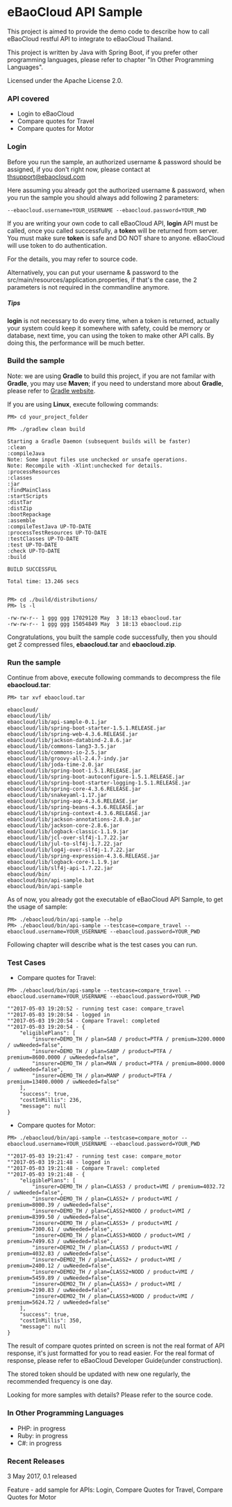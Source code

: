 # eBaoCloud API Sample
This project is aimed to provide the demo code to describe
how to call eBaoCloud restful API to integrate to eBaoCloud Thailand.

This project is written by Java with Spring Boot,
if you prefer other programming languages,
please refer to chapter "In Other Programming Languages".

Licensed under the Apache License 2.0.

### API covered

- Login to eBaoCloud
- Compare quotes for Travel
- Compare quotes for Motor

### Login

Before you run the sample, an authorized username & password should be assigned, if you don't right now, please contact at thsupport@ebaocloud.com

Here assuming you already got the authorized username & password, when you run the sample you should always add following 2 parameters:

```
--ebaocloud.username=YOUR_USERNAME --ebaocloud.password=YOUR_PWD
```

If you are writing your own code to call eBaoCloud API,
**login** API must be called, once you called successfully,
a **token** will be returned from server.
You must make sure **token** is safe and DO NOT share to anyone.
eBaoCloud will use token to do authentication.

For the details, you may refer to source code.

Alternatively, you can put your username & password
to the src/main/resources/application.properties,
if that's the case, the 2 parameters is not required in the commandline anymore.

##### Tips
**login** is not necessary to do every time, when a token
is returned, actually your system could keep it somewhere with safety,
could be memory or database, next time, you can using the token to make other API calls.
By doing this, the performance will be much better.

### Build the sample

Note: we are using **Gradle** to build this project,
if you are not familar with **Gradle**,
you may use **Maven**;
if you need to understand more about **Gradle**,
please refer to [Gradle website](https://gradle.org).

If you are using **Linux**, execute following commands:

```#Bash
PM> cd your_project_folder

PM> ./gradlew clean build

Starting a Gradle Daemon (subsequent builds will be faster)
:clean
:compileJava
Note: Some input files use unchecked or unsafe operations.
Note: Recompile with -Xlint:unchecked for details.
:processResources
:classes
:jar
:findMainClass
:startScripts
:distTar
:distZip
:bootRepackage
:assemble
:compileTestJava UP-TO-DATE
:processTestResources UP-TO-DATE
:testClasses UP-TO-DATE
:test UP-TO-DATE
:check UP-TO-DATE
:build

BUILD SUCCESSFUL

Total time: 13.246 secs


PM> cd ./build/distributions/
PM> ls -l

-rw-rw-r-- 1 ggg ggg 17029120 May  3 18:13 ebaocloud.tar
-rw-rw-r-- 1 ggg ggg 15054849 May  3 18:13 ebaocloud.zip

```

Congratulations, you built the sample code successfully, then you should get 2 compressed files,
**ebaocloud.tar** and **ebaocloud.zip**.

### Run the sample

Continue from above, execute following commands to decompress the file **ebaocloud.tar**:

```#Bash
PM> tar xvf ebaocloud.tar

ebaocloud/
ebaocloud/lib/
ebaocloud/lib/api-sample-0.1.jar
ebaocloud/lib/spring-boot-starter-1.5.1.RELEASE.jar
ebaocloud/lib/spring-web-4.3.6.RELEASE.jar
ebaocloud/lib/jackson-databind-2.8.6.jar
ebaocloud/lib/commons-lang3-3.5.jar
ebaocloud/lib/commons-io-2.5.jar
ebaocloud/lib/groovy-all-2.4.7-indy.jar
ebaocloud/lib/joda-time-2.0.jar
ebaocloud/lib/spring-boot-1.5.1.RELEASE.jar
ebaocloud/lib/spring-boot-autoconfigure-1.5.1.RELEASE.jar
ebaocloud/lib/spring-boot-starter-logging-1.5.1.RELEASE.jar
ebaocloud/lib/spring-core-4.3.6.RELEASE.jar
ebaocloud/lib/snakeyaml-1.17.jar
ebaocloud/lib/spring-aop-4.3.6.RELEASE.jar
ebaocloud/lib/spring-beans-4.3.6.RELEASE.jar
ebaocloud/lib/spring-context-4.3.6.RELEASE.jar
ebaocloud/lib/jackson-annotations-2.8.0.jar
ebaocloud/lib/jackson-core-2.8.6.jar
ebaocloud/lib/logback-classic-1.1.9.jar
ebaocloud/lib/jcl-over-slf4j-1.7.22.jar
ebaocloud/lib/jul-to-slf4j-1.7.22.jar
ebaocloud/lib/log4j-over-slf4j-1.7.22.jar
ebaocloud/lib/spring-expression-4.3.6.RELEASE.jar
ebaocloud/lib/logback-core-1.1.9.jar
ebaocloud/lib/slf4j-api-1.7.22.jar
ebaocloud/bin/
ebaocloud/bin/api-sample.bat
ebaocloud/bin/api-sample

```

As of now, you already got the executable of eBaoCloud API Sample, to get the usage of sample:


```#Bash
PM> ./ebaocloud/bin/api-sample --help
PM> ./ebaocloud/bin/api-sample --testcase=compare_travel --ebaocloud.username=YOUR_USERNAME --ebaocloud.password=YOUR_PWD

```

Following chapter will describe what is the test cases you can run.

### Test Cases

- Compare quotes for Travel:

```#Bash
PM> ./ebaocloud/bin/api-sample --testcase=compare_travel --ebaocloud.username=YOUR_USERNAME --ebaocloud.password=YOUR_PWD

""2017-05-03 19:20:52 - running test case: compare_travel
""2017-05-03 19:20:54 - logged in
""2017-05-03 19:20:54 - Compare Travel: completed
""2017-05-03 19:20:54 - {
    "eligiblePlans": [
        "insurer=DEMO_TH / plan=SAB / product=PTFA / premium=3200.0000 / uwNeeded=false",
        "insurer=DEMO_TH / plan=SABP / product=PTFA / premium=8600.0000 / uwNeeded=false",
        "insurer=DEMO_TH / plan=MAN / product=PTFA / premium=8000.0000 / uwNeeded=false",
        "insurer=DEMO_TH / plan=MANP / product=PTFA / premium=13400.0000 / uwNeeded=false"
    ],
    "success": true,
    "costInMillis": 236,
    "message": null
}

```

- Compare quotes for Motor:

```#Bash
PM> ./ebaocloud/bin/api-sample --testcase=compare_motor --ebaocloud.username=YOUR_USERNAME --ebaocloud.password=YOUR_PWD

""2017-05-03 19:21:47 - running test case: compare_motor
""2017-05-03 19:21:48 - logged in
""2017-05-03 19:21:48 - Compare Travel: completed
""2017-05-03 19:21:48 - {
    "eligiblePlans": [
        "insurer=DEMO_TH / plan=CLASS3 / product=VMI / premium=4032.72 / uwNeeded=false",
        "insurer=DEMO_TH / plan=CLASS2+ / product=VMI / premium=8000.39 / uwNeeded=false",
        "insurer=DEMO_TH / plan=CLASS2+NODD / product=VMI / premium=8399.50 / uwNeeded=false",
        "insurer=DEMO_TH / plan=CLASS3+ / product=VMI / premium=7300.61 / uwNeeded=false",
        "insurer=DEMO_TH / plan=CLASS3+NODD / product=VMI / premium=7499.63 / uwNeeded=false",
        "insurer=DEMO2_TH / plan=CLASS3 / product=VMI / premium=4032.83 / uwNeeded=false",
        "insurer=DEMO2_TH / plan=CLASS2+ / product=VMI / premium=2400.12 / uwNeeded=false",
        "insurer=DEMO2_TH / plan=CLASS2+NODD / product=VMI / premium=5459.89 / uwNeeded=false",
        "insurer=DEMO2_TH / plan=CLASS3+ / product=VMI / premium=2190.83 / uwNeeded=false",
        "insurer=DEMO2_TH / plan=CLASS3+NODD / product=VMI / premium=5624.72 / uwNeeded=false"
    ],
    "success": true,
    "costInMillis": 350,
    "message": null
}
```

The result of compare quotes printed on screen is not the real format of API response, it's just formatted for you to read easier.
For the real format of response, please refer to eBaoCloud Developer Guide(under construction).

The stored token should be updated with new one regularly, the recommended frequency is one day.

Looking for more samples with details? Please refer to the source code.

### In Other Programming Languages

- PHP: in progress
- Ruby: in progress
- C#: in progress

### Recent Releases

3 May 2017, 0.1 released

Feature - add sample for APIs: Login, Compare Quotes for Travel, Compare Quotes for Motor




